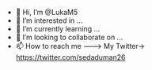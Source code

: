 - 👋 Hi, I’m @LukaM5
- 👀 I’m interested in ...
- 🌱 I’m currently learning ...
- 💞️ I’m looking to collaborate on ...
- 📫 How to reach me ---> My Twitter-> https://twitter.com/sedaduman26

<!---
LukaM5/LukaM5 is a ✨ special ✨ repository because its `README.md` (this file) appears on your GitHub profile.
You can click the Preview link to take a look at your changes.
--->
